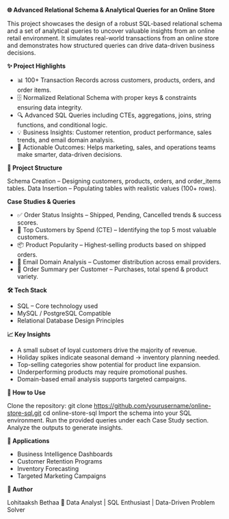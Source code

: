 **🌐 Advanced Relational Schema & Analytical Queries for an Online Store**

This project showcases the design of a robust SQL-based relational schema and a set of analytical queries to uncover valuable insights from an online retail environment. It simulates real-world transactions from an online store and demonstrates how structured queries can drive data-driven business decisions.

**✨ Project Highlights**

- 📊 100+ Transaction Records across customers, products, orders, and order items.
- 🗄️ Normalized Relational Schema with proper keys & constraints ensuring data integrity.
- 🔍 Advanced SQL Queries including CTEs, aggregations, joins, string functions, and conditional logic.
- 💡 Business Insights: Customer retention, product performance, sales trends, and email domain analysis.
- 🎯 Actionable Outcomes: Helps marketing, sales, and operations teams make smarter, data-driven decisions.

**📂 Project Structure**

Schema Creation – Designing customers, products, orders, and order_items tables.
Data Insertion – Populating tables with realistic values (100+ rows).

**Case Studies & Queries**
- ✅ Order Status Insights – Shipped, Pending, Cancelled trends & success scores.
- 👑 Top Customers by Spend (CTE) – Identifying the top 5 most valuable customers.
- 📦 Product Popularity – Highest-selling products based on shipped orders.
- 📧 Email Domain Analysis – Customer distribution across email providers.
- 🧾 Order Summary per Customer – Purchases, total spend & product variety.


**🛠️ Tech Stack**
- SQL – Core technology used
- MySQL / PostgreSQL Compatible
- Relational Database Design Principles

**📈 Key Insights**
- A small subset of loyal customers drive the majority of revenue.
- Holiday spikes indicate seasonal demand → inventory planning needed.
- Top-selling categories show potential for product line expansion.
- Underperforming products may require promotional pushes.
- Domain-based email analysis supports targeted campaigns.

**🚀 How to Use**

Clone the repository:
git clone https://github.com/yourusername/online-store-sql.git
cd online-store-sql
Import the schema into your SQL environment. Run the provided queries under each Case Study section. Analyze the outputs to generate insights.

**📌 Applications**

- Business Intelligence Dashboards
- Customer Retention Programs
- Inventory Forecasting
- Targeted Marketing Campaigns

**👤 Author**

Lohitaaksh Bethaa
💼 Data Analyst | SQL Enthusiast | Data-Driven Problem Solver
